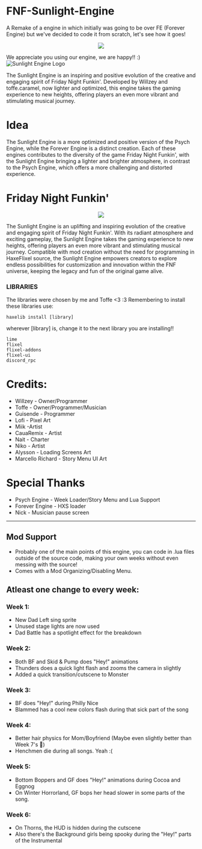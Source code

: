 # FNF-Sunlight-Engine
A Remake of a engine in which initially was going to be over FE (Forever Engine) but we've decided to code it from scratch, let's see how it goes!

<p align="center">
<img src="https://art.ngfiles.com/medium_views/5563000/5563765_619031_willzinhu_sunlightengine.7856f10b77a8e6aff49918f3dd8f0846.webp?f1711488491">
</p>

We appreciate you using our engine, we are happy!! :)
![Sunlight Engine Logo](https://art.ngfiles.com/medium_views/5563000/5563765_619031_willzinhu_sunlightengine.7856f10b77a8e6aff49918f3dd8f0846.webp?f1711488491)

The Sunlight Engine is an inspiring and positive evolution of the creative and engaging spirit of Friday Night Funkin'. Developed by Willzey and toffe.caramel, now lighter and optimized, this engine takes the gaming experience to new heights, offering players an even more vibrant and stimulating musical journey.

# Idea
The Sunlight Engine is a more optimized and positive version of the Psych Engine, while the Forever Engine is a distinct creation. Each of these engines contributes to the diversity of the game Friday Night Funkin', with the Sunlight Engine bringing a lighter and brighter atmosphere, in contrast to the Psych Engine, which offers a more challenging and distorted experience.

# Friday Night Funkin'

<p align="center">
<img src="https://art.ngfiles.com/images/5564000/5564684_620407_willzinhu_untitled-5564684.3549f64615d882d7d0e76e61446f29a4.webp?f1711513935">
</p>

The Sunlight Engine is an uplifting and inspiring evolution of the creative and engaging spirit of Friday Night Funkin'. With its radiant atmosphere and exciting gameplay, the Sunlight Engine takes the gaming experience to new heights, offering players an even more vibrant and stimulating musical journey. Compatible with mod creation without the need for programming in HaxeFlixel source, the Sunlight Engine empowers creators to explore endless possibilities for customization and innovation within the FNF universe, keeping the legacy and fun of the original game alive.

### LIBRARIES
The libraries were chosen by me and Toffe <3 :3
Remembering to install these libraries use: 
```
haxelib install [library]
```
wherever [library] is, change it to the next library you are installing!!
```
lime
flixel
flixel-addons
flixel-ui
discord_rpc 
```

# Credits:
* Willzey - Owner/Programmer
* Toffe - Owner/Programmer/Musician
* Guisende - Programmer
* Lofi - Pixel Art
* Miik -Artist
* CauaRemix - Artist
* Nait - Charter
* Niko - Artist
* Alysson - Loading Screens Art
* Marcello Richard - Story Menu UI Art

# Special Thanks
* Psych Engine - Week Loader/Story Menu and Lua Support
* Forever Engine - HXS loader
* Nick - Musician pause screen

_____________________________________

## Mod Support

* Probably one of the main points of this engine, you can code in .lua files outside of the source code, making your own weeks without even messing with the source!
* Comes with a Mod Organizing/Disabling Menu.


## Atleast one change to every week:

### Week 1:
  * New Dad Left sing sprite
  * Unused stage lights are now used
  * Dad Battle has a spotlight effect for the breakdown
### Week 2:
  * Both BF and Skid & Pump does "Hey!" animations
  * Thunders does a quick light flash and zooms the camera in slightly
  * Added a quick transition/cutscene to Monster
### Week 3:
  * BF does "Hey!" during Philly Nice
  * Blammed has a cool new colors flash during that sick part of the song
### Week 4:
  * Better hair physics for Mom/Boyfriend (Maybe even slightly better than Week 7's :eyes:)
  * Henchmen die during all songs. Yeah :(
### Week 5:
  * Bottom Boppers and GF does "Hey!" animations during Cocoa and Eggnog
  * On Winter Horrorland, GF bops her head slower in some parts of the song.
### Week 6:
  * On Thorns, the HUD is hidden during the cutscene
  * Also there's the Background girls being spooky during the "Hey!" parts of the Instrumental

